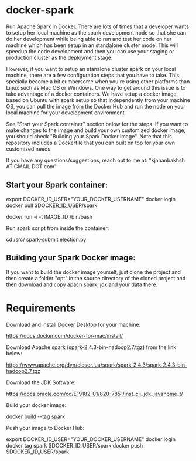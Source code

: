 # docker-spark
Run Apache Spark in Docker.  There are lots of times that a developer wants to setup her local machine as the spark development node so that she can do her development while being able to run and test her code on her machine which has been setup in an standalone cluster mode.  This will speedup the code development and then you can use your staging or production cluster as the deployment stage.

However, if you want to setup an stanalone cluster spark on your local machine, there are a few configuration steps that you have to take.  This specially become a bit cumbersome when you're using other platforms than Linux such as Mac OS or Wirndows.  One way to get around this issue is to take advantage of a docker containers.  We have setup a docker image based on Ubuntu with spark setup so that independently from your machine OS, you can pull the image from the Docker Hub and run the node on your local machine for your development environment.

See "Start your Spark container" section below for the steps.  If you want to make changes to the image and build your own customized docker image, you should check "Building your Spark Docker image".  Note that this repository includes a Dockerfile that you can built on top for your own customized needs.

If you have any questions/suggestions, reach out to me at: "kjahanbakhsh AT GMAIL DOT com".

## Start your Spark container:
export DOCKER_ID_USER="YOUR_DOCKER_USERNAME"
docker login
docker pull $DOCKER_ID_USER/spark

docker run -i -t IMAGE_ID /bin/bash

Run spark script from inside the container:

cd /src/
spark-submit election.py

## Building your Spark Docker image:
If you want to build the docker image yourself, just clone the project and then create a folder "opt" in the source directory of the cloned project and then download and copy apach spark, jdk and your data there.

# Requirements

Download and install Docker Desktop for your machine:

https://docs.docker.com/docker-for-mac/install/

Download Apache spark (spark-2.4.3-bin-hadoop2.7.tgz) from the link below:

https://www.apache.org/dyn/closer.lua/spark/spark-2.4.3/spark-2.4.3-bin-hadoop2.7.tgz

Download the JDK Software: 

https://docs.oracle.com/cd/E19182-01/820-7851/inst_cli_jdk_javahome_t/

Build your docker image:

docker build --tag spark .

Push your image to Docker Hub:

export DOCKER_ID_USER="YOUR_DOCKER_USERNAME"
docker login
docker tag spark $DOCKER_ID_USER/spark
docker push $DOCKER_ID_USER/spark